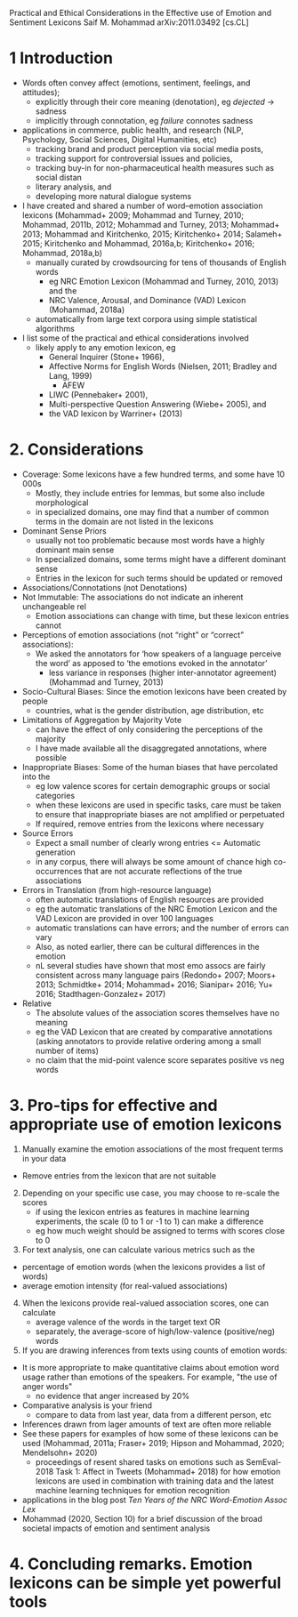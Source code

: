 Practical and Ethical Considerations
  in the Effective use of Emotion and Sentiment Lexicons
Saif M. Mohammad
arXiv:2011.03492 [cs.CL]

# 1 Introduction

* Words often convey affect (emotions, sentiment, feelings, and attitudes);
  * explicitly through their core meaning (denotation), eg _dejected_ -> sadness
  * implicitly through connotation, eg _failure_ connotes sadness
* applications in commerce, public health, and
  research (NLP, Psychology, Social Sciences, Digital Humanities, etc)
  * tracking brand and product perception via social media posts,
  * tracking support for controversial issues and policies,
  * tracking buy-in for non-pharmaceutical health measures such as social distan
  * literary analysis, and
  * developing more natural dialogue systems
* I have created and shared a number of word–emotion association lexicons
  (Mohammad+ 2009; Mohammad and Turney, 2010; Mohammad, 2011b, 2012;
  Mohammad and Turney, 2013; Mohammad+ 2013; Mohammad and Kiritchenko, 2015;
  Kiritchenko+ 2014; Salameh+ 2015; Kiritchenko and Mohammad, 2016a,b;
  Kiritchenko+ 2016; Mohammad, 2018a,b)
  * manually curated by crowdsourcing for tens of thousands of English words
    * eg NRC Emotion Lexicon (Mohammad and Turney, 2010, 2013) and the
    * NRC Valence, Arousal, and Dominance (VAD) Lexicon (Mohammad, 2018a)
  * automatically from large text corpora using simple statistical algorithms
* I list some of the practical and ethical considerations involved
  * likely apply to any emotion lexicon, eg
    * General Inquirer (Stone+ 1966),
    * Affective Norms for English Words (Nielsen, 2011; Bradley and Lang, 1999)
      * AFEW
    * LIWC (Pennebaker+ 2001),
    * Multi-perspective Question Answering (Wiebe+ 2005), and
    * the VAD lexicon by Warriner+ (2013)

# 2. Considerations

* Coverage: Some lexicons have a few hundred terms, and some have 10 000s
  * Mostly, they include entries for lemmas, but some also include morphological
  * in specialized domains, one may find that a number of common terms in the
    domain are not listed in the lexicons
* Dominant Sense Priors
  * usually not too problematic because
    most words have a highly dominant main sense
  * In specialized domains, some terms might have a different dominant sense
  * Entries in the lexicon for such terms should be updated or removed
* Associations/Connotations (not Denotations)
* Not Immutable: The associations do not indicate an inherent unchangeable rel
  * Emotion associations can change with time, but these lexicon entries cannot
* Perceptions of emotion associations (not “right” or “correct” associations):
  * We asked the annotators for ‘how speakers of a language perceive the word’
    as apposed to ‘the emotions evoked in the annotator’
    * less variance in responses (higher inter-annotator agreement)
      (Mohammad and Turney, 2013)
* Socio-Cultural Biases: Since the emotion lexicons have been created by people
  * countries, what is the gender distribution, age distribution, etc
* Limitations of Aggregation by Majority Vote
  * can have the effect of only considering the perceptions of the majority
  * I have made available all the disaggregated annotations, where possible
* Inappropriate Biases: Some of the human biases that have percolated into the
  * eg low valence scores for certain demographic groups or social categories
  * when these lexicons are used in specific tasks, care must be taken to
    ensure that inappropriate biases are not amplified or perpetuated
  * If required, remove entries from the lexicons where necessary
* Source Errors
  * Expect a small number of clearly wrong entries <=  Automatic generation
  * in any corpus, there will always be some amount of chance high
    co-occurrences that are not accurate reflections of the true associations
* Errors in Translation (from high-resource language)
  * often automatic translations of English resources are provided
  * eg the automatic translations of the NRC Emotion Lexicon and the VAD
    Lexicon are provided in over 100 languages
  * automatic translations can have errors; and the number of errors can vary
  * Also, as noted earlier, there can be cultural differences in the emotion
  * nL several studies have shown that most emo assocs are fairly consistent
    across many language pairs (Redondo+ 2007; Moors+ 2013; Schmidtke+ 2014;
    Mohammad+ 2016; Sianipar+ 2016; Yu+ 2016; Stadthagen-Gonzalez+ 2017)
* Relative
  * The absolute values of the association scores themselves have no meaning
  * eg the VAD Lexicon that are created by comparative annotations (asking
    annotators to provide relative ordering among a small number of items)
  * no claim that the mid-point valence score separates positive vs neg words

# 3. Pro-tips for effective and appropriate use of emotion lexicons

1. Manually examine the emotion associations
  of the most frequent terms in your data
  * Remove entries from the lexicon that are not suitable
2. Depending on your specific use case, you may choose to re-scale the scores
   * if using the lexicon entries as features in machine learning experiments,
     the scale (0 to 1 or -1 to 1) can make a difference
   * eg how much weight should be assigned to terms with scores close to 0
3. For text analysis, one can calculate various metrics such as the
  * percentage of emotion words (when the lexicons provides a list of words)
  * average emotion intensity (for real-valued associations)
4. When the lexicons provide real-valued association scores, one can calculate
   * average valence of the words in the target text OR
   * separately, the average-score of high/low-valence (positive/neg) words
5. If you are drawing inferences from texts using counts of emotion words:
  * It is more appropriate to make quantitative claims about emotion word usage
    rather than emotions of the speakers. For example, "the use of anger words"
    * no evidence that anger increased by 20%
  * Comparative analysis is your friend
    * compare to data from last year, data from a different person, etc
  * Inferences drawn from lager amounts of text are often more reliable
* See these papers for examples of how some of these lexicons can be used
  (Mohammad, 2011a; Fraser+ 2019; Hipson and Mohammad, 2020; Mendelsohn+ 2020)
  * proceedings of resent shared tasks on emotions such as SemEval-2018 Task 1:
    Affect in Tweets (Mohammad+ 2018) for how emotion lexicons are used
    in combination with training data and the latest machine learning
    techniques for emotion recognition
* applications in the blog post _Ten Years of the NRC Word-Emotion Assoc Lex_
* Mohammad (2020, Section 10) for a brief discussion of
  the broad societal impacts of emotion and sentiment analysis

# 4. Concluding remarks. Emotion lexicons can be simple yet powerful tools
